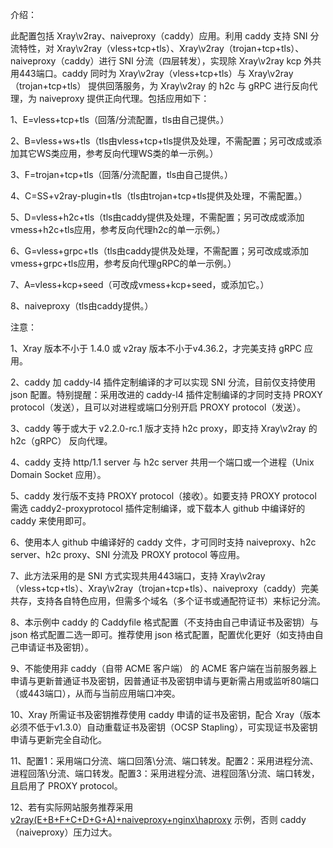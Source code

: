 介绍：

此配置包括 Xray\v2ray、naiveproxy（caddy）应用。利用 caddy 支持 SNI 分流特性，对 Xray\v2ray（vless+tcp+tls）、Xray\v2ray（trojan+tcp+tls）、naiveproxy（caddy）进行 SNI 分流（四层转发），实现除 Xray\v2ray kcp 外共用443端口。caddy 同时为 Xray\v2ray（vless+tcp+tls）与 Xray\v2ray（trojan+tcp+tls） 提供回落服务，为 Xray\v2ray 的 h2c 与 gRPC 进行反向代理，为 naiveproxy 提供正向代理。包括应用如下：

1、E=vless+tcp+tls（回落/分流配置，tls由自己提供。）

2、B=vless+ws+tls（tls由vless+tcp+tls提供及处理，不需配置；另可改成或添加其它WS类应用，参考反向代理WS类的单一示例。）

3、F=trojan+tcp+tls（回落/分流配置，tls由自己提供。）

4、C=SS+v2ray-plugin+tls（tls由trojan+tcp+tls提供及处理，不需配置。）

5、D=vless+h2c+tls（tls由caddy提供及处理，不需配置；另可改成或添加vmess+h2c+tls应用，参考反向代理h2c的单一示例。）

6、G=vless+grpc+tls（tls由caddy提供及处理，不需配置；另可改成或添加vmess+grpc+tls应用，参考反向代理gRPC的单一示例。）

7、A=vless+kcp+seed（可改成vmess+kcp+seed，或添加它。）

8、naiveproxy（tls由caddy提供。）

注意：

1、Xray 版本不小于 1.4.0 或 v2ray 版本不小于v4.36.2，才完美支持 gRPC 应用。

2、caddy 加 caddy-l4 插件定制编译的才可以实现 SNI 分流，目前仅支持使用 json 配置。特别提醒：采用改进的 caddy-l4 插件定制编译的才同时支持 PROXY protocol（发送），且可以对进程或端口分别开启 PROXY protocol（发送）。

3、caddy 等于或大于 v2.2.0-rc.1 版才支持 h2c proxy，即支持 Xray\v2ray 的 h2c（gRPC） 反向代理。

4、caddy 支持 http/1.1 server 与 h2c server 共用一个端口或一个进程（Unix Domain Socket 应用）。

5、caddy 发行版不支持 PROXY protocol（接收）。如要支持 PROXY protocol 需选 caddy2-proxyprotocol 插件定制编译，或下载本人 github 中编译好的 caddy 来使用即可。

6、使用本人 github 中编译好的 caddy 文件，才可同时支持 naiveproxy、h2c server、h2c proxy、SNI 分流及 PROXY protocol 等应用。

7、此方法采用的是 SNI 方式实现共用443端口，支持 Xray\v2ray（vless+tcp+tls）、Xray\v2ray（trojan+tcp+tls）、naiveproxy（caddy）完美共存，支持各自特色应用，但需多个域名（多个证书或通配符证书）来标记分流。

8、本示例中 caddy 的 Caddyfile 格式配置（不支持由自己申请证书及密钥）与 json 格式配置二选一即可。推荐使用 json 格式配置，配置优化更好（如支持由自己申请证书及密钥）。

9、不能使用非 caddy（自带 ACME 客户端） 的 ACME 客户端在当前服务器上申请与更新普通证书及密钥，因普通证书及密钥申请与更新需占用或监听80端口（或443端口），从而与当前应用端口冲突。

10、Xray 所需证书及密钥推荐使用 caddy 申请的证书及密钥，配合 Xray（版本必须不低于v1.3.0）自动重载证书及密钥（OCSP Stapling），可实现证书及密钥申请与更新完全自动化。

11、配置1：采用端口分流、端口回落\分流、端口转发。配置2：采用进程分流、进程回落\分流、端口转发。配置3：采用进程分流、进程回落\分流、端口转发，且启用了 PROXY protocol。

12、若有实际网站服务推荐采用 [v2ray(E+B+F+C+D+G+A)+naiveproxy+nginx\haproxy](https://github.com/lxhao61/integrated-examples/tree/main/v2ray(E%2BB%2BF%2BC%2BD%2BG%2BA)%2Bnaiveproxy%2Bnginx%5Chaproxy) 示例，否则 caddy（naiveproxy）压力过大。
